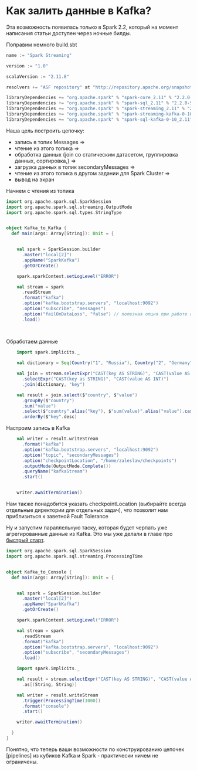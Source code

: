 # Как залить данные в Kafka?

Эта возможность появилась только в Spark 2.2, который на момент написания статьи доступен через ночные билды.

Поправим немного build.sbt 

```scala
name := "Spark Streaming"

version := "1.0"

scalaVersion := "2.11.8"

resolvers += "ASF repository" at "http://repository.apache.org/snapshots"

libraryDependencies += "org.apache.spark" % "spark-core_2.11" % "2.2.0-SNAPSHOT"
libraryDependencies += "org.apache.spark" % "spark-sql_2.11" % "2.2.0-SNAPSHOT"
libraryDependencies += "org.apache.spark" % "spark-streaming_2.11" % "2.2.0-SNAPSHOT"
libraryDependencies += "org.apache.spark" % "spark-streaming-kafka-0-10_2.11" % "2.2.0-SNAPSHOT"
libraryDependencies += "org.apache.spark" % "spark-sql-kafka-0-10_2.11" % "2.2.0-SNAPSHOT"
```

Наша цель построить цепочку: 

* запись в топик Messages =&gt; 
* чтение из этого топика =&gt; 
* обработка данных {join со статическим датасетом, группировка данных, сортировка,} =&gt; 
* загрузка данных в топик secondaryMessages =&gt; 
* чтение из этого топика в другом задании для Spark Cluster =&gt; 
* вывод на экран



Начнем с чтения из топика

```scala
import org.apache.spark.sql.SparkSession
import org.apache.spark.sql.streaming.OutputMode
import org.apache.spark.sql.types.StringType


object Kafka_to_Kafka {
  def main(args: Array[String]): Unit = {


    val spark = SparkSession.builder
      .master("local[2]")
      .appName("SparkKafka")
      .getOrCreate()

    spark.sparkContext.setLogLevel("ERROR")

    val stream = spark
      .readStream
      .format("kafka")
      .option("kafka.bootstrap.servers", "localhost:9092")
      .option("subscribe", "messages")
      .option("failOnDataLoss", "false") // полезная опция при работе с Kafka
      .load()
      
    
```

Обработаем данные

```scala
    import spark.implicits._

    val dictionary = Seq(Country("1", "Russia"), Country("2", "Germany"), Country("3", "USA")).toDS()

    val join = stream.selectExpr("CAST(key AS STRING)", "CAST(value AS STRING)")
      .selectExpr("CAST(key as STRING)", "CAST(value AS INT)")
      .join(dictionary, "key")

    val result = join.select($"country", $"value")
      .groupBy($"country")
      .sum("value")
      .select($"country".alias("key"), $"sum(value)".alias("value").cast(StringType))
      .orderBy($"key".desc)
```

Настроим запись в Kafka

```scala
    val writer = result.writeStream
      .format("kafka")
      .option("kafka.bootstrap.servers", "localhost:9092")
      .option("topic", "secondaryMessages")
      .option("checkpointLocation", "/home/zaleslaw/checkpoints")
      .outputMode(OutputMode.Complete())
      .queryName("kafkaStream")
      .start()


    writer.awaitTermination()
```

Нам также понадобится указать checkpointLocation \(выбирайте всегда отдельные директории для отдельных задач\), что позволит нам приблизиться к заветной Fault Tolerance

Ну и запустим параллельную таску, которая будет черпать уже агрегированные данные из Kafka. Это мы уже делали в главе про [быстрый старт](https://zaleslaw.gitbooks.io/data-processing-book/content/basic-structured-streaming-bistrii-strat.html).

```scala
import org.apache.spark.sql.SparkSession
import org.apache.spark.sql.streaming.ProcessingTime


object Kafka_to_Console {
  def main(args: Array[String]): Unit = {


    val spark = SparkSession.builder
      .master("local[2]")
      .appName("SparkKafka")
      .getOrCreate()

    spark.sparkContext.setLogLevel("ERROR")

    val stream = spark
      .readStream
      .format("kafka")
      .option("kafka.bootstrap.servers", "localhost:9092")
      .option("subscribe", "secondaryMessages")
      .load()

    import spark.implicits._

    val result = stream.selectExpr("CAST(key AS STRING)", "CAST(value AS STRING)")
      .as[(String, String)]

    val writer = result.writeStream
      .trigger(ProcessingTime(3000))
      .format("console")
      .start()

    writer.awaitTermination()

  }
}

```

Понятно, что теперь ваши возможности по конструированию цепочек \[pipelines\] из кубиков Kafka и Spark - практически ничем не ограничены.

